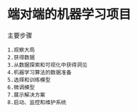 # 端对端的机器学习项目

主要步骤

```
1.观察大局
2.获得数据
3.从数据探索和可视化中获得洞见
4.机器学习算法的数据准备
5.选择和训练模型
6.微调模型
7.展示解决方案
8.启动、监控和维护系统
```

